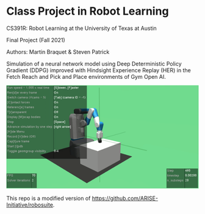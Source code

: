 # Class Project in Robot Learning

CS391R: Robot Learning at the University of Texas at Austin

Final Project (Fall 2021)

Authors: Martin Braquet & Steven Patrick

Simulation of a neural network model using Deep Deterministic Policy Gradient (DDPG) improved with Hindsight Experience Replay (HER) in the Fetch Reach and Pick and Place environments of Gym Open AI.

![](https://github.com/MartinBraquet/Robot-Learning-UT/blob/master/Videos/fetch-pick-and-place-openAI-final.gif)

This repo is a modified version of https://github.com/ARISE-Initiative/robosuite.
